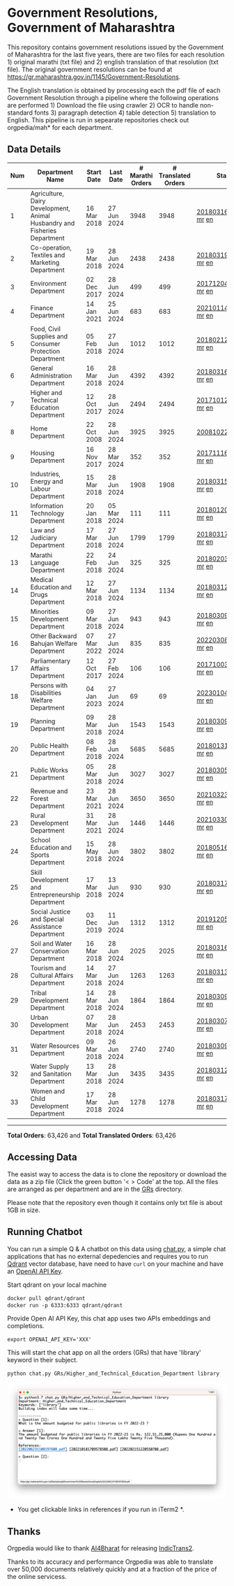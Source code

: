 # Government Resolutions, Government of Maharashtra

This repository contains government resolutions issued by the Government of Maharashtra for the last five years, there are two files for each resolution 1) original marathi (txt file) and 2) english translation of that resolution (txt file). The original government resolutions can be found at https://gr.maharashtra.gov.in/1145/Government-Resolutions.

The English translation is obtained by processing each the pdf file of each Government Resolution through a pipeline where the following operations are performed 1) Download the file using crawler 2) OCR to handle non-standard fonts 3) paragraph detection 4) table  detection 5) translation to English. This pipeline is run in sepearate repositories check out orgpedia/mah* for each department.


## Data Details

| Num | Department Name | Start Date | Last Date | # Marathi Orders | # Translated Orders | Starting Order | Last Order |
| --- | --------------- | ---------- | --------- | ---------------- | ------------------- | -------------- | ---------- |
| 1 | Agriculture, Dairy Development, Animal Husbandry and Fisheries Department | 16 Mar 2018 | 27 Jun 2024 | 3948 | 3948 | [201803161624182101.pdf](https://gr.maharashtra.gov.in/Site/Upload/Government%20Resolutions/English/201803161624182101.pdf) [mr](GRs/Agriculture,_Dairy_Development,_Animal_Husbandry_and_Fisheries_Department/201803161624182101.pdf.mr.txt) [en](GRs/Agriculture,_Dairy_Development,_Animal_Husbandry_and_Fisheries_Department/201803161624182101.pdf.en.txt) | [202406271739098201.pdf](https://gr.maharashtra.gov.in/Site/Upload/Government%20Resolutions/English/202406271739098201.pdf) [mr](GRs/Agriculture,_Dairy_Development,_Animal_Husbandry_and_Fisheries_Department/202406271739098201.pdf.mr.txt) [en](GRs/Agriculture,_Dairy_Development,_Animal_Husbandry_and_Fisheries_Department/202406271739098201.pdf.en.txt) |
| 2 | Co-operation, Textiles and Marketing Department | 19 Mar 2018 | 28 Jun 2024 | 2438 | 2438 | [201803191257576702.pdf](https://gr.maharashtra.gov.in/Site/Upload/Government%20Resolutions/English/201803191257576702.pdf) [mr](GRs/Co-operation,_Textiles_and_Marketing_Department/201803191257576702.pdf.mr.txt) [en](GRs/Co-operation,_Textiles_and_Marketing_Department/201803191257576702.pdf.en.txt) | [202406281155000302.pdf](https://gr.maharashtra.gov.in/Site/Upload/Government%20Resolutions/English/202406281155000302.pdf) [mr](GRs/Co-operation,_Textiles_and_Marketing_Department/202406281155000302.pdf.mr.txt) [en](GRs/Co-operation,_Textiles_and_Marketing_Department/202406281155000302.pdf.en.txt) |
| 3 | Environment Department | 02 Dec 2017 | 28 Jun 2024 | 499 | 499 | [201712041147216904.pdf](https://gr.maharashtra.gov.in/Site/Upload/Government%20Resolutions/English/201712041147216904.pdf) [mr](GRs/Environment_Department/201712041147216904.pdf.mr.txt) [en](GRs/Environment_Department/201712041147216904.pdf.en.txt) | [202406281726471104.pdf](https://gr.maharashtra.gov.in/Site/Upload/Government%20Resolutions/English/202406281726471104...pdf) [mr](GRs/Environment_Department/202406281726471104.pdf.mr.txt) [en](GRs/Environment_Department/202406281726471104.pdf.en.txt) |
| 4 | Finance Department | 14 Jan 2021 | 25 Jun 2024 | 683 | 683 | [202101141237329905.pdf](https://gr.maharashtra.gov.in/Site/Upload/Government%20Resolutions/English/202101141237329905.pdf) [mr](GRs/Finance_Department/202101141237329905.pdf.mr.txt) [en](GRs/Finance_Department/202101141237329905.pdf.en.txt) | [202406251612359905.pdf](https://gr.maharashtra.gov.in/Site/Upload/Government%20Resolutions/English/202406251612359905.pdf) [mr](GRs/Finance_Department/202406251612359905.pdf.mr.txt) [en](GRs/Finance_Department/202406251612359905.pdf.en.txt) |
| 5 | Food, Civil Supplies and Consumer Protection Department | 05 Feb 2018 | 27 Jun 2024 | 1012 | 1012 | [201802121244545806.pdf](https://gr.maharashtra.gov.in/Site/Upload/Government%20Resolutions/English/201802121244545806.pdf) [mr](GRs/Food,_Civil_Supplies_and_Consumer_Protection_Department/201802121244545806.pdf.mr.txt) [en](GRs/Food,_Civil_Supplies_and_Consumer_Protection_Department/201802121244545806.pdf.en.txt) | [202406271824020206.pdf](https://gr.maharashtra.gov.in/Site/Upload/Government%20Resolutions/English/202406271824020206.pdf) [mr](GRs/Food,_Civil_Supplies_and_Consumer_Protection_Department/202406271824020206.pdf.mr.txt) [en](GRs/Food,_Civil_Supplies_and_Consumer_Protection_Department/202406271824020206.pdf.en.txt) |
| 6 | General Administration Department | 16 Mar 2018 | 28 Jun 2024 | 4392 | 4392 | [201803161224022707.pdf](https://gr.maharashtra.gov.in/Site/Upload/Government%20Resolutions/English/201803161224022707.pdf) [mr](GRs/General_Administration_Department/201803161224022707.pdf.mr.txt) [en](GRs/General_Administration_Department/201803161224022707.pdf.en.txt) | [202406281751103007.pdf](https://gr.maharashtra.gov.in/Site/Upload/Government%20Resolutions/English/202406281751103007.pdf) [mr](GRs/General_Administration_Department/202406281751103007.pdf.mr.txt) [en](GRs/General_Administration_Department/202406281751103007.pdf.en.txt) |
| 7 | Higher and Technical Education Department | 12 Oct 2017 | 28 Jun 2024 | 2494 | 2494 | [201710121514029708.pdf](https://gr.maharashtra.gov.in/Site/Upload/Government%20Resolutions/English/201710121514029708.pdf) [mr](GRs/Higher_and_Technical_Education_Department/201710121514029708.pdf.mr.txt) [en](GRs/Higher_and_Technical_Education_Department/201710121514029708.pdf.en.txt) | [202406281731451208.pdf](https://gr.maharashtra.gov.in/Site/Upload/Government%20Resolutions/English/202406281731451208.pdf) [mr](GRs/Higher_and_Technical_Education_Department/202406281731451208.pdf.mr.txt) [en](GRs/Higher_and_Technical_Education_Department/202406281731451208.pdf.en.txt) |
| 8 | Home Department | 22 Oct 2008 | 28 Jun 2024 | 3925 | 3925 | [20081022.pdf](https://gr.maharashtra.gov.in/Site/Upload/Government%20Resolutions/English/20081022.pdf) [mr](GRs/Home_Department/20081022.pdf.mr.txt) [en](GRs/Home_Department/20081022.pdf.en.txt) | [202406281703111129.pdf](https://gr.maharashtra.gov.in/Site/Upload/Government%20Resolutions/English/202406281703111129.pdf) [mr](GRs/Home_Department/202406281703111129.pdf.mr.txt) [en](GRs/Home_Department/202406281703111129.pdf.en.txt) |
| 9 | Housing Department | 16 Nov 2017 | 28 Mar 2024 | 352 | 352 | [201711161447076609.pdf](https://gr.maharashtra.gov.in/Site/Upload/Government%20Resolutions/English/201711161447076609.pdf) [mr](GRs/Housing_Department/201711161447076609.pdf.mr.txt) [en](GRs/Housing_Department/201711161447076609.pdf.en.txt) | [202403281255554909.pdf](https://gr.maharashtra.gov.in/Site/Upload/Government%20Resolutions/English/202403281255554909.pdf) [mr](GRs/Housing_Department/202403281255554909.pdf.mr.txt) [en](GRs/Housing_Department/202403281255554909.pdf.en.txt) |
| 10 | Industries, Energy and Labour Department | 15 Mar 2018 | 28 Jun 2024 | 1908 | 1908 | [201803151204055010.pdf](https://gr.maharashtra.gov.in/Site/Upload/Government%20Resolutions/English/201803151204055010.pdf) [mr](GRs/Industries,_Energy_and_Labour_Department/201803151204055010.pdf.mr.txt) [en](GRs/Industries,_Energy_and_Labour_Department/201803151204055010.pdf.en.txt) | [202406281548353510.pdf](https://gr.maharashtra.gov.in/Site/Upload/Government%20Resolutions/English/202406281548353510.pdf) [mr](GRs/Industries,_Energy_and_Labour_Department/202406281548353510.pdf.mr.txt) [en](GRs/Industries,_Energy_and_Labour_Department/202406281548353510.pdf.en.txt) |
| 11 | Information Technology Department | 20 Jan 2018 | 05 Mar 2024 | 111 | 111 | [201801201843024511.pdf](https://gr.maharashtra.gov.in/Site/Upload/Government%20Resolutions/English/201801201843024511.pdf) [mr](GRs/Information_Technology_Department/201801201843024511.pdf.mr.txt) [en](GRs/Information_Technology_Department/201801201843024511.pdf.en.txt) | [202403051249430211.pdf](https://gr.maharashtra.gov.in/Site/Upload/Government%20Resolutions/English/202403051249430211.pdf) [mr](GRs/Information_Technology_Department/202403051249430211.pdf.mr.txt) [en](GRs/Information_Technology_Department/202403051249430211.pdf.en.txt) |
| 12 | Law and Judiciary Department | 17 Mar 2018 | 27 Jun 2024 | 1799 | 1799 | [201803171129290212.pdf](https://gr.maharashtra.gov.in/Site/Upload/Government%20Resolutions/English/201803171129290212.pdf) [mr](GRs/Law_and_Judiciary_Department/201803171129290212.pdf.mr.txt) [en](GRs/Law_and_Judiciary_Department/201803171129290212.pdf.en.txt) | [202406271143054112.pdf](https://gr.maharashtra.gov.in/Site/Upload/Government%20Resolutions/English/202406271143054112.pdf) [mr](GRs/Law_and_Judiciary_Department/202406271143054112.pdf.mr.txt) [en](GRs/Law_and_Judiciary_Department/202406271143054112.pdf.en.txt) |
| 13 | Marathi Language Department | 22 Feb 2018 | 24 Jun 2024 | 325 | 325 | [201802031549154233.pdf](https://gr.maharashtra.gov.in/Site/Upload/Government%20Resolutions/English/201802031549154233.pdf) [mr](GRs/Marathi_Language_Department/201802031549154233.pdf.mr.txt) [en](GRs/Marathi_Language_Department/201802031549154233.pdf.en.txt) | [202406241151366133.pdf](https://gr.maharashtra.gov.in/Site/Upload/Government%20Resolutions/English/202406241151366133.pdf) [mr](GRs/Marathi_Language_Department/202406241151366133.pdf.mr.txt) [en](GRs/Marathi_Language_Department/202406241151366133.pdf.en.txt) |
| 14 | Medical Education and Drugs Department | 12 Mar 2018 | 27 Jun 2024 | 1134 | 1134 | [201803121137094813.pdf](https://gr.maharashtra.gov.in/Site/Upload/Government%20Resolutions/English/201803121137094813.pdf) [mr](GRs/Medical_Education_and_Drugs_Department/201803121137094813.pdf.mr.txt) [en](GRs/Medical_Education_and_Drugs_Department/201803121137094813.pdf.en.txt) | [202406271845140013.pdf](https://gr.maharashtra.gov.in/Site/Upload/Government%20Resolutions/English/202406271845140013.pdf) [mr](GRs/Medical_Education_and_Drugs_Department/202406271845140013.pdf.mr.txt) [en](GRs/Medical_Education_and_Drugs_Department/202406271845140013.pdf.en.txt) |
| 15 | Minorities Development Department | 09 Mar 2018 | 27 Jun 2024 | 943 | 943 | [201803091218355314.pdf](https://gr.maharashtra.gov.in/Site/Upload/Government%20Resolutions/English/201803091218355314.pdf) [mr](GRs/Minorities_Development_Department/201803091218355314.pdf.mr.txt) [en](GRs/Minorities_Development_Department/201803091218355314.pdf.en.txt) | [202406271216225014.pdf](https://gr.maharashtra.gov.in/Site/Upload/Government%20Resolutions/English/202406271216225014.pdf) [mr](GRs/Minorities_Development_Department/202406271216225014.pdf.mr.txt) [en](GRs/Minorities_Development_Department/202406271216225014.pdf.en.txt) |
| 16 | Other Backward Bahujan Welfare Department | 07 Mar 2022 | 27 Jun 2024 | 835 | 835 | [202203081752439334.pdf](https://gr.maharashtra.gov.in/Site/Upload/Government%20Resolutions/English/202203081752439334.pdf) [mr](GRs/Other_Backward_Bahujan_Welfare_Department/202203081752439334.pdf.mr.txt) [en](GRs/Other_Backward_Bahujan_Welfare_Department/202203081752439334.pdf.en.txt) | [202406271613496134.pdf](https://gr.maharashtra.gov.in/Site/Upload/Government%20Resolutions/English/202406271613496134.pdf) [mr](GRs/Other_Backward_Bahujan_Welfare_Department/202406271613496134.pdf.mr.txt) [en](GRs/Other_Backward_Bahujan_Welfare_Department/202406271613496134.pdf.en.txt) |
| 17 | Parliamentary Affairs Department | 12 Oct 2017 | 27 Feb 2024 | 106 | 106 | [201710031642378615.pdf](https://gr.maharashtra.gov.in/Site/Upload/Government%20Resolutions/English/201710031642378615.pdf) [mr](GRs/Parliamentary_Affairs_Department/201710031642378615.pdf.mr.txt) [en](GRs/Parliamentary_Affairs_Department/201710031642378615.pdf.en.txt) | [202402271500283915.pdf](https://gr.maharashtra.gov.in/Site/Upload/Government%20Resolutions/English/202402271500283915.pdf) [mr](GRs/Parliamentary_Affairs_Department/202402271500283915.pdf.mr.txt) [en](GRs/Parliamentary_Affairs_Department/202402271500283915.pdf.en.txt) |
| 18 | Persons with Disabilities Welfare Department | 04 Jan 2023 | 27 Jun 2024 | 69 | 69 | [202301041906309635.pdf](https://gr.maharashtra.gov.in/Site/Upload/Government%20Resolutions/English/202301041906309635.pdf) [mr](GRs/Persons_with_Disabilities_Welfare_Department/202301041906309635.pdf.mr.txt) [en](GRs/Persons_with_Disabilities_Welfare_Department/202301041906309635.pdf.en.txt) | [202406271319534035.pdf](https://gr.maharashtra.gov.in/Site/Upload/Government%20Resolutions/English/202406271319534035.pdf) [mr](GRs/Persons_with_Disabilities_Welfare_Department/202406271319534035.pdf.mr.txt) [en](GRs/Persons_with_Disabilities_Welfare_Department/202406271319534035.pdf.en.txt) |
| 19 | Planning Department | 09 Mar 2018 | 28 Jun 2024 | 1543 | 1543 | [201803091441032716.pdf](https://gr.maharashtra.gov.in/Site/Upload/Government%20Resolutions/English/201803091441032716.pdf) [mr](GRs/Planning_Department/201803091441032716.pdf.mr.txt) [en](GRs/Planning_Department/201803091441032716.pdf.en.txt) | [202406281207585016.pdf](https://gr.maharashtra.gov.in/Site/Upload/Government%20Resolutions/English/202406281207585016.pdf) [mr](GRs/Planning_Department/202406281207585016.pdf.mr.txt) [en](GRs/Planning_Department/202406281207585016.pdf.en.txt) |
| 20 | Public Health Department | 08 Feb 2018 | 28 Jun 2024 | 5685 | 5685 | [201801311722275417.pdf](https://gr.maharashtra.gov.in/Site/Upload/Government%20Resolutions/English/201801311722275417.pdf) [mr](GRs/Public_Health_Department/201801311722275417.pdf.mr.txt) [en](GRs/Public_Health_Department/201801311722275417.pdf.en.txt) | [202406281646211317.pdf](https://gr.maharashtra.gov.in/Site/Upload/Government%20Resolutions/English/202406281646211317.pdf) [mr](GRs/Public_Health_Department/202406281646211317.pdf.mr.txt) [en](GRs/Public_Health_Department/202406281646211317.pdf.en.txt) |
| 21 | Public Works Department | 05 Mar 2018 | 28 Jun 2024 | 3027 | 3027 | [201803051515468118.pdf](https://gr.maharashtra.gov.in/Site/Upload/Government%20Resolutions/English/201803051515468118.pdf) [mr](GRs/Public_Works_Department/201803051515468118.pdf.mr.txt) [en](GRs/Public_Works_Department/201803051515468118.pdf.en.txt) | [202406281647316118.pdf](https://gr.maharashtra.gov.in/Site/Upload/Government%20Resolutions/English/202406281647316118.pdf) [mr](GRs/Public_Works_Department/202406281647316118.pdf.mr.txt) [en](GRs/Public_Works_Department/202406281647316118.pdf.en.txt) |
| 22 | Revenue and Forest Department | 23 Mar 2021 | 28 Jun 2024 | 3650 | 3650 | [202103231328393119.pdf](https://gr.maharashtra.gov.in/Site/Upload/Government%20Resolutions/English/202103231328393119.pdf) [mr](GRs/Revenue_and_Forest_Department/202103231328393119.pdf.mr.txt) [en](GRs/Revenue_and_Forest_Department/202103231328393119.pdf.en.txt) | [202406281244134619.pdf](https://gr.maharashtra.gov.in/Site/Upload/Government%20Resolutions/English/202406281244134619.pdf) [mr](GRs/Revenue_and_Forest_Department/202406281244134619.pdf.mr.txt) [en](GRs/Revenue_and_Forest_Department/202406281244134619.pdf.en.txt) |
| 23 | Rural Development Department | 31 Mar 2021 | 28 Jun 2024 | 1446 | 1446 | [202103301021181120.pdf](https://gr.maharashtra.gov.in/Site/Upload/Government%20Resolutions/English/202103301021181120.pdf) [mr](GRs/Rural_Development_Department/202103301021181120.pdf.mr.txt) [en](GRs/Rural_Development_Department/202103301021181120.pdf.en.txt) | [202406281641159620.pdf](https://gr.maharashtra.gov.in/Site/Upload/Government%20Resolutions/English/202406281641159620.pdf) [mr](GRs/Rural_Development_Department/202406281641159620.pdf.mr.txt) [en](GRs/Rural_Development_Department/202406281641159620.pdf.en.txt) |
| 24 | School Education and Sports Department | 15 May 2018 | 28 Jun 2024 | 3802 | 3802 | [201805161114241221.pdf](https://gr.maharashtra.gov.in/Site/Upload/Government%20Resolutions/English/201805161114241221.pdf) [mr](GRs/School_Education_and_Sports_Department/201805161114241221.pdf.mr.txt) [en](GRs/School_Education_and_Sports_Department/201805161114241221.pdf.en.txt) | [202406281856221921.pdf](https://gr.maharashtra.gov.in/Site/Upload/Government%20Resolutions/English/202406281856221921.pdf) [mr](GRs/School_Education_and_Sports_Department/202406281856221921.pdf.mr.txt) [en](GRs/School_Education_and_Sports_Department/202406281856221921.pdf.en.txt) |
| 25 | Skill Development and Entrepreneurship Department | 17 Mar 2018 | 13 Jun 2024 | 930 | 930 | [201803171322099003.pdf](https://gr.maharashtra.gov.in/Site/Upload/Government%20Resolutions/English/201803171322099003.pdf) [mr](GRs/Skill_Development_and_Entrepreneurship_Department/201803171322099003.pdf.mr.txt) [en](GRs/Skill_Development_and_Entrepreneurship_Department/201803171322099003.pdf.en.txt) | [202406131450365703.pdf](https://gr.maharashtra.gov.in/Site/Upload/Government%20Resolutions/English/202406131450365703.pdf) [mr](GRs/Skill_Development_and_Entrepreneurship_Department/202406131450365703.pdf.mr.txt) [en](GRs/Skill_Development_and_Entrepreneurship_Department/202406131450365703.pdf.en.txt) |
| 26 | Social Justice and Special Assistance Department | 03 Dec 2019 | 11 Jun 2024 | 1312 | 1312 | [201912051107011622.pdf](https://gr.maharashtra.gov.in/Site/Upload/Government%20Resolutions/English/201912051107011622.pdf) [mr](GRs/Social_Justice_and_Special_Assistance_Department/201912051107011622.pdf.mr.txt) [en](GRs/Social_Justice_and_Special_Assistance_Department/201912051107011622.pdf.en.txt) | [202406111502185422.pdf](https://gr.maharashtra.gov.in/Site/Upload/Government%20Resolutions/English/202406111502185422.pdf) [mr](GRs/Social_Justice_and_Special_Assistance_Department/202406111502185422.pdf.mr.txt) [en](GRs/Social_Justice_and_Special_Assistance_Department/202406111502185422.pdf.en.txt) |
| 27 | Soil and Water Conservation Department | 16 Mar 2018 | 28 Jun 2024 | 2025 | 2025 | [201803161247582426.pdf](https://gr.maharashtra.gov.in/Site/Upload/Government%20Resolutions/English/201803161247582426.pdf) [mr](GRs/Soil_and_Water_Conservation_Department/201803161247582426.pdf.mr.txt) [en](GRs/Soil_and_Water_Conservation_Department/201803161247582426.pdf.en.txt) | [202406281425553726.pdf](https://gr.maharashtra.gov.in/Site/Upload/Government%20Resolutions/English/202406281425553726.pdf) [mr](GRs/Soil_and_Water_Conservation_Department/202406281425553726.pdf.mr.txt) [en](GRs/Soil_and_Water_Conservation_Department/202406281425553726.pdf.en.txt) |
| 28 | Tourism and Cultural Affairs Department | 14 Mar 2018 | 27 Jun 2024 | 1263 | 1263 | [201803131542054523.pdf](https://gr.maharashtra.gov.in/Site/Upload/Government%20Resolutions/English/201803131542054523.pdf) [mr](GRs/Tourism_and_Cultural_Affairs_Department/201803131542054523.pdf.mr.txt) [en](GRs/Tourism_and_Cultural_Affairs_Department/201803131542054523.pdf.en.txt) | [202406271008197423.pdf](https://gr.maharashtra.gov.in/Site/Upload/Government%20Resolutions/English/202406271008197423.pdf) [mr](GRs/Tourism_and_Cultural_Affairs_Department/202406271008197423.pdf.mr.txt) [en](GRs/Tourism_and_Cultural_Affairs_Department/202406271008197423.pdf.en.txt) |
| 29 | Tribal Development Department | 14 Mar 2018 | 28 Jun 2024 | 1864 | 1864 | [201803091105184924.pdf](https://gr.maharashtra.gov.in/Site/Upload/Government%20Resolutions/English/201803091105184924.pdf) [mr](GRs/Tribal_Development_Department/201803091105184924.pdf.mr.txt) [en](GRs/Tribal_Development_Department/201803091105184924.pdf.en.txt) | [202406281836001424.pdf](https://gr.maharashtra.gov.in/Site/Upload/Government%20Resolutions/English/202406281836001424.pdf) [mr](GRs/Tribal_Development_Department/202406281836001424.pdf.mr.txt) [en](GRs/Tribal_Development_Department/202406281836001424.pdf.en.txt) |
| 30 | Urban Development Department | 07 Mar 2018 | 28 Jun 2024 | 2453 | 2453 | [201803071203178325.pdf](https://gr.maharashtra.gov.in/Site/Upload/Government%20Resolutions/English/201803071203178325.pdf) [mr](GRs/Urban_Development_Department/201803071203178325.pdf.mr.txt) [en](GRs/Urban_Development_Department/201803071203178325.pdf.en.txt) | [202406281116172925.pdf](https://gr.maharashtra.gov.in/Site/Upload/Government%20Resolutions/English/202406281116172925.pdf) [mr](GRs/Urban_Development_Department/202406281116172925.pdf.mr.txt) [en](GRs/Urban_Development_Department/202406281116172925.pdf.en.txt) |
| 31 | Water Resources Department | 09 Mar 2018 | 26 Jun 2024 | 2740 | 2740 | [201803091034435527.pdf](https://gr.maharashtra.gov.in/Site/Upload/Government%20Resolutions/English/201803091034435527.pdf) [mr](GRs/Water_Resources_Department/201803091034435527.pdf.mr.txt) [en](GRs/Water_Resources_Department/201803091034435527.pdf.en.txt) | [202406281447360827.pdf](https://gr.maharashtra.gov.in/Site/Upload/Government%20Resolutions/English/202406281447360827.pdf) [mr](GRs/Water_Resources_Department/202406281447360827.pdf.mr.txt) [en](GRs/Water_Resources_Department/202406281447360827.pdf.en.txt) |
| 32 | Water Supply and Sanitation Department | 13 Mar 2018 | 28 Jun 2024 | 3435 | 3435 | [201803121414108428.pdf](https://gr.maharashtra.gov.in/Site/Upload/Government%20Resolutions/English/201803121414108428.pdf) [mr](GRs/Water_Supply_and_Sanitation_Department/201803121414108428.pdf.mr.txt) [en](GRs/Water_Supply_and_Sanitation_Department/201803121414108428.pdf.en.txt) | [202406281609091028.pdf](https://gr.maharashtra.gov.in/Site/Upload/Government%20Resolutions/English/202406281609091028.pdf) [mr](GRs/Water_Supply_and_Sanitation_Department/202406281609091028.pdf.mr.txt) [en](GRs/Water_Supply_and_Sanitation_Department/202406281609091028.pdf.en.txt) |
| 33 | Women and Child Development Department | 17 Mar 2018 | 28 Jun 2024 | 1278 | 1278 | [201803171539444330.pdf](https://gr.maharashtra.gov.in/Site/Upload/Government%20Resolutions/English/201803171539444330.pdf) [mr](GRs/Women_and_Child_Development_Department/201803171539444330.pdf.mr.txt) [en](GRs/Women_and_Child_Development_Department/201803171539444330.pdf.en.txt) | [202406281814018230.pdf](https://gr.maharashtra.gov.in/Site/Upload/Government%20Resolutions/English/202406281814018230.pdf) [mr](GRs/Women_and_Child_Development_Department/202406281814018230.pdf.mr.txt) [en](GRs/Women_and_Child_Development_Department/202406281814018230.pdf.en.txt) |
----------------------------------------------------------------------------------------------------

**Total Orders**: 63,426 and **Total Translated Orders**: 63,426
## Accessing Data

The easist way to access the data is to clone the repository or download the data as a zip file (Click the green button '< > Code' at the top. All the files are arranged as per department and are in the [GRs](GRs) directory.

Please note that the repository even though it contains only txt file is about 1GB in size.

## Running Chatbot

You can run a simple Q & A chatbot on this data using [chat.py](chat.py), a simple chat applications that has no external depedencies and requires you to run [Qdrant](https://qdrant.tech/) vector database, have need to have `curl` on your machine and have an [OpenAI API Key](https://help.openai.com/en/articles/4936850-where-do-i-find-my-secret-api-key).

Start qdrant on your local machine
```shell
docker pull qdrant/qdrant
docker run -p 6333:6333 qdrant/qdrant
```

Provide Open AI API Key, this chat app uses two APIs embeddings and completions.
```shell
export OPENAI_API_KEY='XXX'
```

This will start the chat app on all the orders (GRs) that have 'library' keyword in their subject.

```shell
python chat.py GRs/Higher_and_Technical_Education_Department library
```

![screenshot of running chat.py](screenshot.png)

* You get clickable links in references if you run in iTerm2 *.

## Thanks

Orgpedia would like to thank [AI4Bharat](https://ai4bharat.iitm.ac.in/) for releasing [IndicTrans2](https://github.com/AI4Bharat/IndicTrans2).

Thanks to its accuracy and performance Orgpedia was able to translate over 50,000 documents relatively quickly and at a fraction of the price of the online servicess.











